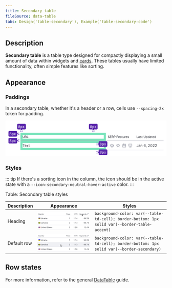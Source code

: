 ```yaml
---
title: Secondary table
fileSource: data-table
tabs: Design('table-secondary'), Example('table-secondary-code')
---
```


## Description

**Secondary table** is a table type designed for compactly displaying a small amount of data within widgets and [cards](/components/card/card). These tables usually have limited functionality, often simple features like sorting.

## Appearance

### Paddings

In a secondary table, whether it's a header or a row, cells use `--spacing-2x` token for padding.

![](static/secondary-paddings.png)

### Styles

::: tip
If there's a sorting icon in the column, the icon should be in the active state with a `--icon-secondary-neutral-hover-active` color.
:::

Table: Secondary table styles

| Description | Appearance                                  | Styles                                                                      |
| ----------- | ------------------------------------------- | --------------------------------------------------------------------------- |
| Heading     | ![](static/th-secondary.png) | `background-color: var(--table-td-cell); border-bottom: 1px solid var(--border-table-accent)` |
| Default row | ![](static/td-secondary.png) | `background-color: var(--table-td-cell); border-bottom: 1px solid var(--border-secondary)` |

## Row states

For more information, refer to the general [DataTable](/table-group/data-table/data-table#table-row-states) guide.

